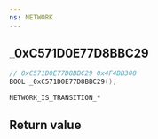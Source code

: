 ```yaml
---
ns: NETWORK
---
```

## _0xC571D0E77D8BBC29

```c
// 0xC571D0E77D8BBC29 0x4F4BB300
BOOL _0xC571D0E77D8BBC29();
```

```
NETWORK_IS_TRANSITION_*
```

## Return value
